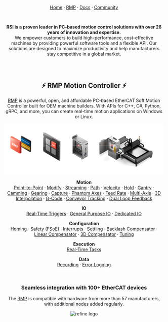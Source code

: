 
<div align="center">

<a href="https://www.roboticsys.com/">Home</a> ·
<a href="https://www.roboticsys.com/rmp-ethercat-motion-controller">RMP</a> ·
<a href="https://support.roboticsys.com/rmp/">Docs</a> ·
<a href="https://community.roboticsys.com/">Community</a>

<br/>

**RSI is a proven leader in PC-based motion control solutions with over 26 years of innovation and expertise.**  
We empower customers to build high-performance, cost-effective machines by providing powerful software tools and a flexible API. Our solutions are designed to maximize productivity and help manufacturers stay competitive in a global market.

<br/>
<br/>

## ⚡ RMP Motion Controller ⚡

[RMP](https://www.roboticsys.com/rmp-ethercat-motion-controller) is a powerful, open, and affordable PC-based EtherCAT Soft Motion Controller built for OEM machine builders. With APIs for C++, C#, Python, gRPC, and more, you can create real-time motion applications on Windows or Linux.

<img alt="refine logo" src="../assets/rsi-readme-rmp.png">

**Motion**  
[Point-to-Point](https://support.roboticsys.com/rmp/motion-point-to-point.html) ·
[Modify](https://support.roboticsys.com/rmp/group__rapidcode-api-samples-cs-modifymotion.html) ·
[Streaming](https://support.roboticsys.com/rmp/motion-streaming.html) ·
[Path](https://support.roboticsys.com/rmp/motion-path.html) ·
[Velocity](https://support.roboticsys.com/rmp/motion-velocity.html) ·
[Hold](https://support.roboticsys.com/rmp/motion-hold.html) ·
[Gantry](https://support.roboticsys.com/rmp/gantry.html) ·
[Camming](https://support.roboticsys.com/rmp/camming.html) ·
[Gearing](https://support.roboticsys.com/rmp/gearing.html) ·
[Capture](https://support.roboticsys.com/rmp/capture-probe.html) ·
[Phantom Axes](https://support.roboticsys.com/rmp/phantom-axes.html) ·
[Feed Rate](https://support.roboticsys.com/rmp/feed-rate.html) ·
[Multi-Axis](https://support.roboticsys.com/rmp/class_r_s_i_1_1_rapid_code_1_1_multi_axis.html) ·
[3D Interpolation](#) ·
[G-Code](https://support.roboticsys.com/rmp/gcode.html) ·
[Conveyor Tracking](#) ·
[Dual Loop Feedback](https://support.roboticsys.com/rmp/class_r_s_i_1_1_rapid_code_1_1_axis_a961a33c9f8203176d2b0bd909df56a73.html)

**IO**  
[Real-Time Triggers](https://support.roboticsys.com/rmp/user-limits.html) ·
[General Purpose IO](https://support.roboticsys.com/rmp/general-purpose-io.html) ·
[Dedicated IO](https://support.roboticsys.com/rmp/dedicated-io.html)

**Configuration**  
[Homing](https://support.roboticsys.com/rmp/homing.html) ·
[Safety (FSoE)](https://support.roboticsys.com/rmp/fsoe.html) ·
[Interrupts](https://support.roboticsys.com/rmp/sync-interrupts.html) ·
[Settling](https://support.roboticsys.com/rmp/settling.html) ·
[Backlash Compensator](https://support.roboticsys.com/rmp/backlash-compensation.html) ·
[Linear Compensator](https://support.roboticsys.com/rmp/compensator.html) ·
[3D Compensator](https://support.roboticsys.com/rmp/compensator.html) ·
[Tuning](https://support.roboticsys.com/rmp/tuning.html)

**Execution**  
[Real-Time Tasks](https://support.roboticsys.com/rmp/rttasks.html)

**Data**  
[Recording](https://support.roboticsys.com/rmp/recorder.html) ·
[Error Logging](https://support.roboticsys.com/rmp/error-logging.html)

<br/>

### Seamless integration with 100+ EtherCAT devices

The [RMP](https://www.roboticsys.com/rmp-ethercat-motion-controller) is compatible with hardware from more than 57 manufacturers, with additional nodes added regularly.

<img alt="refine logo" src="../assets/rsi-readme-nodes.avif">

</div>